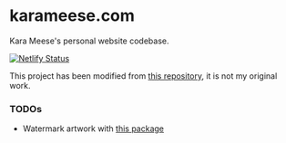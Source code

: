 # karameese.com
Kara Meese's personal website codebase.

[![Netlify Status](https://api.netlify.com/api/v1/badges/dcf3bef2-ca38-415e-8bee-bf8f873a8168/deploy-status)](https://app.netlify.com/sites/karameese/deploys)

This project has been modified from [this repository](https://github.com/chetanverma16/react-portfolio-template),
it is not my original work.

### TODOs
- Watermark artwork with [this package](https://www.npmjs.com/package/react-image-process?activeTab=readme)
